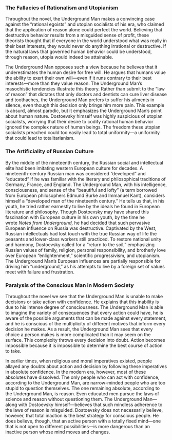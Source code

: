 ### The Fallacies of Rationalism and Utopianism

Throughout the novel, the Underground Man makes a convincing case against the “rational egoists” and utopian socialists of his era, who claimed that the application of reason alone could perfect the world. Believing that destructive behavior results from a misguided sense of profit, these theorists thought that if everyone in the world understood what was really in their best interests, they would never do anything irrational or destructive. If the natural laws that governed human behavior could be understood, through reason, utopia would indeed be attainable.

The Underground Man opposes such a view because he believes that it underestimates the human desire for free will. He argues that humans value the ability to exert their own will—even if it runs contrary to their best interests—more than they value reason. The Underground Man’s masochistic tendencies illustrate this theory. Rather than submit to the “law of reason” that dictates that only doctors and dentists can cure liver disease and toothaches, the Underground Man prefers to suffer his ailments in silence, even though this decision only brings him more pain. This example is absurd, almost parodic, but it emphasizes the Underground Man’s point about human nature. Dostoevsky himself was highly suspicious of utopian socialists, worrying that their desire to codify rational human behavior ignored the complex nature of human beings. The freedom these utopian socialists preached could too easily lead to total uniformity—a uniformity that could lead to totalitarianism.

### The Artificiality of Russian Culture

By the middle of the nineteenth century, the Russian social and intellectual elite had been imitating western European culture for decades. A nineteenth-century Russian man was considered “developed” and “educated” if he was familiar with the literary and philosophical traditions of Germany, France, and England. The Underground Man, with his intelligence, consciousness, and sense of the “beautiful and lofty” (a term borrowed from European philosophers Edmund Burke and Immanuel Kant), considers himself a “developed man of the nineteenth century.” He tells us that, in his youth, he tried rather earnestly to live by the ideals he found in European literature and philosophy. Though Dostoevsky may have shared this fascination with European culture in his own youth, by the time he wrote _Notes from Underground,_ he had decided that such pervasive European influence on Russia was destructive. Captivated by the West, Russian intellectuals had lost touch with the true Russian way of life the peasants and lower-class workers still practiced. To restore national unity and harmony, Dostoevsky called for a “return to the soil,” emphasizing Russian values of family, religion, personal responsibility, and brotherly love over European “enlightenment,” scientific progressivism, and utopianism. The Underground Man’s European influences are partially responsible for driving him “underground,” as his attempts to live by a foreign set of values meet with failure and frustration.

### Paralysis of the Conscious Man in Modern Society

Throughout the novel we see that the Underground Man is unable to make decisions or take action with confidence. He explains that this inability is due to his intense degree of consciousness. The Underground Man is able to imagine the variety of consequences that every action could have, he is aware of the possible arguments that can be made against every statement, and he is conscious of the multiplicity of different motives that inform every decision he makes. As a result, the Underground Man sees that every choice a person makes is more complicated than it may seem on the surface. This complexity throws every decision into doubt. Action becomes impossible because it is impossible to determine the best course of action to take.

In earlier times, when religious and moral imperatives existed, people allayed any doubts about action and decision by following these imperatives in absolute confidence. In the modern era, however, most of these absolutes have dissolved. The only people who can act with confidence, according to the Underground Man, are narrow-minded people who are too stupid to question themselves. The one remaining absolute, according to the Underground Man, is reason. Even educated men pursue the laws of science and reason without questioning them. The Underground Man—along with Dostoevsky himself—believes that such mindless adherence to the laws of reason is misguided. Dostoevsky does not necessarily believe, however, that total inaction is the best strategy for conscious people. He does believe, though, that an active person with a totally fixed mind—one that is not open to different possibilities—is more dangerous than an inactive person whose mind moves and changes.